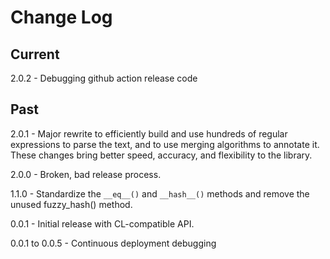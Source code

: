 # Change Log

## Current

2.0.2 - Debugging github action release code

## Past

2.0.1 - Major rewrite to efficiently build and use hundreds of regular
expressions to parse the text, and to use merging algorithms to annotate it.
These changes bring better speed, accuracy, and flexibility to the library.

2.0.0 - Broken, bad release process.

1.1.0 - Standardize the `__eq__()` and `__hash__()` methods and remove the
unused fuzzy_hash() method.

0.0.1 - Initial release with CL-compatible API.

0.0.1 to 0.0.5 - Continuous deployment debugging

